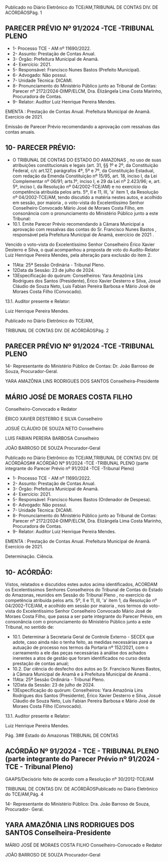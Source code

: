 Publicado  no  Diário  Eletrônico do TCE/AM,TRIBUNAL DE CONTAS DIV. DE ACÓRDÃOSPág. 1

## PARECER PRÉVIO Nº 91/2024 -TCE -TRIBUNAL PLENO

- 1- Processo TCE - AM nº 11690/2022.
- 2- Assunto: Prestação de Contas Anual.
- 3- Órgão: Prefeitura Municipal de Anamã.
- 4- Exercício: 2021.
- 5- Responsável: Francisco Nunes Bastos (Prefeito Municipal).
- 6- Advogado: Não possui.
- 7- Unidade Técnica: DICAMI.
- 8- Pronunciamento  do  Ministério  Público  junto  ao  Tribunal  de  Contas: Parecer  nº 2172/2024-DIMP/ELCM, Dra. Elizângela Lima Costa Marinho, Procuradora de Contas.
- 9- Relator: Auditor Luiz Henrique Pereira Mendes.

EMENTA :  Prestação  de  Contas  Anual.    Prefeitura Municipal de Anamã.  Exercício de 2021.

Emissão de Parecer Prévio recomendando a aprovação com ressalvas das contas anuais.

## 10-  PARECER PRÉVIO:

- O  TRIBUNAL  DE  CONTAS  DO  ESTADO  DO  AMAZONAS ,  no  uso  de  suas atribuições  constitucionais  e  legais  (art.  31,  §§  1º  e  2º,  da  Constituição  Federal,  c/c art.127,  parágrafos  4º,  5º  e  7º,  da  Constituição  Estadual,  com  redação  da  Emenda Constituição nº 15/95, art. 18, inciso I, da Lei Complementar nº 06/91; arts.1º, inciso I, e 29  da  Lei  nº  2.423/96;  e,  art.  5º,  inciso  I,  da  Resolução  nº  04/2002-TCE/AM)  e  no exercício da competência atribuída pelos arts. 5º, II e 11, III, 'a' item 1, da Resolução nº 04/2002-TCE/AM,  tendo  discutido  a  matéria  nestes  autos,  e  acolhido  em  sessão, por maioria ,  o  voto-vista  do  Excelentíssimo  Senhor  Conselheiro  Convocado  Mário  José  de Moraes Costa Filho, em consonância com o pronunciamento do Ministério Público junto a este Tribunal:
- 10.1. Emite Parecer Prévio recomendando à Câmara Municipal a aprovação com ressalvas das contas do Sr. Francisco Nunes Bastos , responsável pela Prefeitura Municipal de Anamã, exercício de 2021 .

Vencido o voto-vista  do Excelentíssimo Senhor Conselheiro Érico Xavier Desterro e Silva, o qual acompanhou a proposta de voto do Audito-Relator Luiz Henrique Pereira Mendes, pela alteração para exclusão do item 2.

- 11Ata: 25ª Sessão Ordinária - Tribunal Pleno.
- 12Data da Sessão: 23 de julho de 2024.
- 13Especificação  do  quórum: Conselheiros: Yara  Amazônia  Lins  Rodrigues  dos Santos (Presidente), Érico Xavier Desterro e Silva, Josué Cláudio de Souza Neto, Luis Fabian Pereira Barbosa e Mário José de Moraes Costa Filho (Convocado).

13.1. Auditor presente e Relator:

Luiz Henrique Pereira Mendes.

Publicado  no  Diário  Eletrônico do TCE/AM,

TRIBUNAL DE CONTAS DIV. DE ACÓRDÃOSPág. 2

## PARECER PRÉVIO Nº 91/2024 -TCE -TRIBUNAL PLENO

14-  Representante  do  Ministério  Público  de  Contas: Dr. João  Barroso  de  Souza, Procurador-Geral.

YARA AMAZÔNIA LINS RODRIGUES DOS SANTOS Conselheira-Presidente

## MÁRIO JOSÉ DE MORAES COSTA FILHO

Conselheiro-Convocado e Redator

ÉRICO XAVIER DESTERRO E SILVA Conselheiro

JOSUÉ CLÁUDIO DE SOUZA NETO Conselheiro

LUIS FABIAN PEREIRA BARBOSA Conselheiro

JOÃO BARROSO DE SOUZA Procurador-Geral

Publicado  no  Diário  Eletrônico do TCE/AM,TRIBUNAL DE CONTAS DIV. DE ACÓRDÃOS## ACÓRDÃO Nº 91/2024 -TCE -TRIBUNAL PLENO (parte integrante do Parecer Prévio nº 91/2024 -TCE -Tribunal Pleno)

- 1- Processo TCE - AM nº 11690/2022.
- 2- Assunto: Prestação de Contas Anual.
- 3- Órgão: Prefeitura Municipal de Anamã.
- 4- Exercício: 2021.
- 5- Responsável: Francisco Nunes Bastos (Ordenador de Despesa).
- 6- Advogado: Não possui.
- 7- Unidade Técnica: DICAMI.
- 8- Pronunciamento  do  Ministério  Público  junto  ao  Tribunal  de  Contas: Parecer  nº 2172/2024-DIMP/ELCM, Dra. Elizângela Lima Costa Marinho, Procuradora de Contas.
- 9- Relator: Auditor Luiz Henrique Pereira Mendes.

EMENTA :  Prestação  de  Contas  Anual.    Prefeitura Municipal de Anamã. Exercício de 2021.

Determinação. Ciência.

## 10-  ACÓRDÃO:

Vistos, relatados e discutidos estes autos acima identificados, ACORDAM os Excelentíssimos Senhores Conselheiros do Tribunal de Contas do Estado do Amazonas, reunidos em Sessão do Tribunal Pleno , no exercício da competência atribuída pelos arts. 5º, II e 11, III, 'a' item 1, da Resolução nº 04/2002-TCE/AM, e acolhido em sessão por maioria ,  nos  termos  do  voto-vista  do  Excelentíssimo  Senhor  Conselheiro  Convocado Mário José de Moraes Costa Filho, que passa a ser parte integrante do Parecer Prévio, em consonância com o pronunciamento do Ministério Público junto a este Tribunal, no sentido de:

- 10.1. Determinar à Secretaria Geral de Controle Externo - SECEX que adote, caso ainda não o tenha feito, as medidas necessárias para a autuação de processo nos termos da Portaria nº 152/2021, com o carreamento a ele  das  peças  necessárias  à  análise  dos  achados  inerentes  a  atos  de gestão  que  foram  identificados  no  curso  desta  prestação  de  contas anual;
- 10.2. Dar ciência do desfecho dos autos ao Sr. Francisco Nunes Bastos, à Câmara Municipal de Anamã e à Prefeitura Municipal de Anamã .
- 11Ata: 25ª Sessão Ordinária - Tribunal Pleno.
- 12Data da Sessão: 23 de julho de 2024.
- 13Especificação  do  quórum: Conselheiros: Yara  Amazônia  Lins  Rodrigues  dos Santos (Presidente), Érico Xavier Desterro e Silva, Josué Cláudio de Souza Neto, Luis Fabian Pereira Barbosa e Mário José de Moraes Costa Filho (Convocado).

13.1. Auditor presente e Relator:

Luiz Henrique Pereira Mendes.

Pág. 3## Estado do Amazonas TRIBUNAL DE CONTAS

## ACÓRDÃO Nº 91/2024 - TCE - TRIBUNAL PLENO (parte integrante do Parecer Prévio nº 91/2024 - TCE - Tribunal Pleno)

GAAPS/Decisório feito de acordo com a Resolução nº 30/2012-TCE/AM

TRIBUNAL DE CONTAS DIV. DE ACÓRDÃOSPublicado  no  Diário  Eletrônico do TCE/AM,Pág. 4

14-  Representante do Ministério Público: Dra. João Barroso de Souza, Procurador- Geral.

## YARA AMAZÔNIA LINS RODRIGUES DOS SANTOS Conselheira-Presidente

MÁRIO JOSÉ DE MORAES COSTA FILHO Conselheiro-Convocado e Redator

JOÃO BARROSO DE SOUZA Procurador-Geral